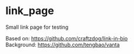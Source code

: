 # link_page
Small link page for testing

Based on: https://github.com/craftzdog/link-in-bio <br>
Background: https://github.com/tengbao/vanta
